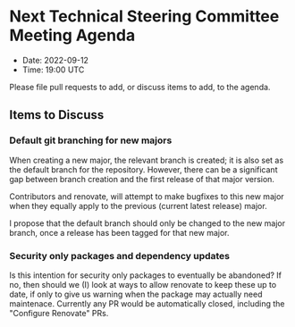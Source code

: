 # Next Technical Steering Committee Meeting Agenda

- Date: 2022-09-12
- Time: 19:00 UTC

Please file pull requests to add, or discuss items to add, to the agenda.

## Items to Discuss

### Default git branching for new majors

When creating a new major, the relevant branch is created; it is also set as the default branch for the repository. However, there can be a significant gap between branch creation and the first release of that major version.

Contributors and renovate, will attempt to make bugfixes to this new major when they equally apply to the previous (current latest release) major.

I propose that the default branch should only be changed to the new major branch, once a release has been tagged for that new major.

### Security only packages and dependency updates

Is this intention for security only packages to eventually be abandoned? If no, then should we (I) look at ways to allow renovate to keep these up to date, if only to give us warning when the package may actually need maintenace. Currently any PR would be automatically closed, including the "Configure Renovate" PRs.
